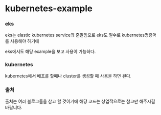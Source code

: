 # kubernetes-example

### eks

eks는 elastic kubernetes service의 준말임으로
eks도 필수로 kubernetes명령어를 사용해야 하기에

eks에서도 해당 example을 보고 사용이 가능하다.

### kubernetes

kubernetes에서 배포를 할때나 cluster를 생성할 때 사용을 하면 된다.

### 출처

출처는 여러 블로그들을 참고 할 것이기에
해당 코드는 상업적으로는 참고만 해주시길 바랍니다.
